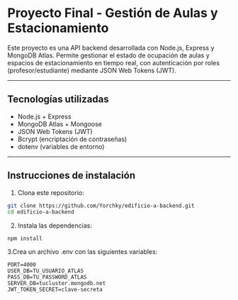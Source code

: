 # Proyecto Final - Gestión de Aulas y Estacionamiento

Este proyecto es una API backend desarrollada con Node.js, Express y MongoDB Atlas. Permite gestionar el estado de ocupación de aulas y espacios de estacionamiento en tiempo real, con autenticación por roles (profesor/estudiante) mediante JSON Web Tokens (JWT).

---

## Tecnologías utilizadas

- Node.js + Express  
- MongoDB Atlas + Mongoose  
- JSON Web Tokens (JWT)  
- Bcrypt (encriptación de contraseñas)  
- dotenv (variables de entorno)  

---

## Instrucciones de instalación

1. Clona este repositorio:

```bash
git clone https://github.com/Yorchky/edificio-a-backend.git
cd edificio-a-backend

```
2. Instala las dependencias:
```
npm install

```
3.Crea un archivo .env con las siguientes variables:
```
PORT=4000
USER_DB=TU_USUARIO_ATLAS
PASS_DB=TU_PASSWORD_ATLAS
SERVER_DB=tucluster.mongodb.net
JWT_TOKEN_SECRET=clave-secreta

